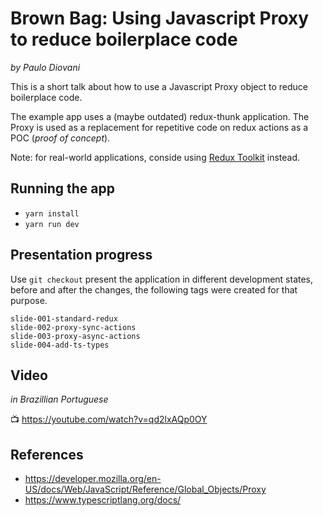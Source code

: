 # Brown Bag: Using Javascript Proxy to reduce boilerplace code

_by Paulo Diovani_

This is a short talk about how to use a Javascript Proxy object to reduce boilerplace code.

The example app uses a (maybe outdated) redux-thunk application. The Proxy is used as a replacement
for repetitive code on redux actions as a POC (_proof of concept_).

Note: for real-world applications, conside using [Redux Toolkit](https://redux.js.org/redux-toolkit/overview) instead.

## Running the app

- `yarn install`
- `yarn run dev`

## Presentation progress

Use `git checkout` present the application in different development states, before and after the changes, the
following tags were created for that purpose.

```
slide-001-standard-redux
slide-002-proxy-sync-actions
slide-003-proxy-async-actions
slide-004-add-ts-types
```

## Video

_in Brazillian Portuguese_

📺 https://youtube.com/watch?v=qd2lxAQp0OY

## References

- https://developer.mozilla.org/en-US/docs/Web/JavaScript/Reference/Global_Objects/Proxy
- https://www.typescriptlang.org/docs/
